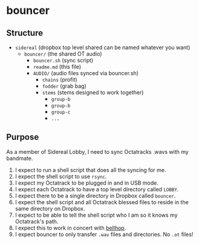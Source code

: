 # bouncer

## Structure

 - `sidereal` (dropbox top level shared can be named whatever you want)
   - `bouncer/` (the shared OT audio)
     - `bouncer.sh` (sync script)
     - `readme.md` (this file)
     - `AUDIO/` (audio files synced via bouncer.sh)
       - `chains` (profit)
       - `fodder` (grab bag)
       - `stems` (stems designed to work together)
         - `group-b`
         - `group-b`
         - `group-c`
         - `...`

## Purpose

As a member of Sidereal Lobby, I need to sync Octatracks .wavs with my bandmate.

 1. I expect to run a shell script that does all the syncing for me.
 2. I expect the shell script to use `rsync`.
 3. I expect my Octatrack to be plugged in and in USB mode.
 4. I expect each Octatrack to have a top level directory called `LOBBY`.
 5. I expect there to be a single directory in Dropbox called `bouncer`.
 6. I expect the shell script and all Octatrack blessed files to reside in the same directory on Dropbox.
 7. I expect to be able to tell the shell script who I am so it knows my Octatrack's path.
 8. I expect this to work in concert with [bellhop](https://github.com/northern-information/bellhop).
 9. I expect bouncer to only transfer `.wav` files and directories. No `.ot` files!

